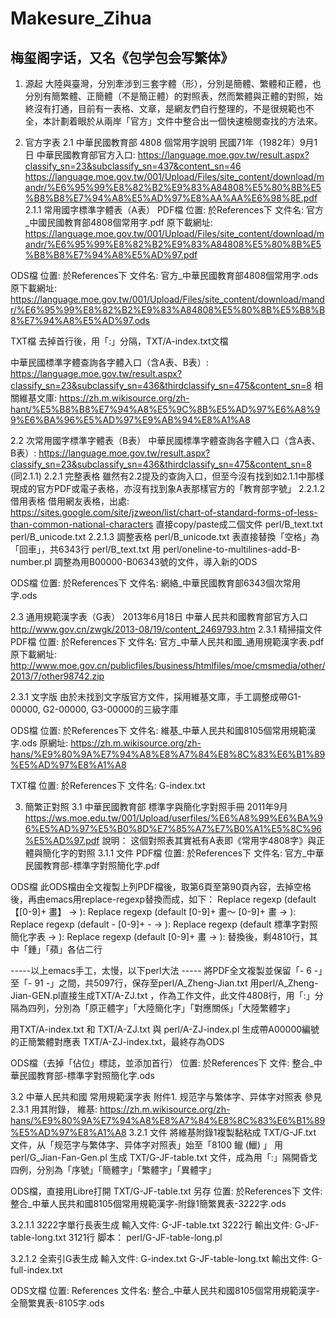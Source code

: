 # Makesure_Zihua
梅玺阁字话，又名《包学包会写繁体》
-----------------------------------

1. 源起
   大陸與臺灣，分別牽涉到三套字體（形），分別是簡體、繁體和正體，也分別有簡繁體、正簡體（不是簡正體）的對照表，然而繁體與正體的對照，始終沒有打通，目前有一表格、文章，是網友們自行整理的，不是很規範也不全，本計劃着眼於从兩岸「官方」文件中整合出一個快速檢閱查找的方法來。

2. 官方字表
2.1 中華民國教育部 4808 個常用字說明 民國71年（1982年）9月1日
中華民國教育部官方入口: https://language.moe.gov.tw/result.aspx?classify_sn=23&subclassify_sn=437&content_sn=46
https://language.moe.gov.tw/001/Upload/Files/site_content/download/mandr/%E6%95%99%E8%82%B2%E9%83%A84808%E5%80%8B%E5%B8%B8%E7%94%A8%E5%AD%97%E8%AA%AA%E6%98%8E.pdf
2.1.1 常用國字標準字體表（A表）
PDF檔
位置:           於References下
文件名:         官方_中國民國教育部4808個常用字.pdf
原下載網址:     https://language.moe.gov.tw/001/Upload/Files/site_content/download/mandr/%E6%95%99%E8%82%B2%E9%83%A84808%E5%80%8B%E5%B8%B8%E7%94%A8%E5%AD%97.pdf

ODS檔
位置:           於References下
文件名:         官方_中華民國教育部4808個常用字.ods
原下載網址:     https://language.moe.gov.tw/001/Upload/Files/site_content/download/mandr/%E6%95%99%E8%82%B2%E9%83%A84808%E5%80%8B%E5%B8%B8%E7%94%A8%E5%AD%97.ods

TXT檔
去掉首行後，用「:」分隔，TXT/A-index.txt文檔

中華民國標準字體查詢各字體入口（含A表、B表）:   https://language.moe.gov.tw/result.aspx?classify_sn=23&subclassify_sn=436&thirdclassify_sn=475&content_sn=8
相關維基文庫:   https://zh.m.wikisource.org/zh-hant/%E5%B8%B8%E7%94%A8%E5%9C%8B%E5%AD%97%E6%A8%99%E6%BA%96%E5%AD%97%E9%AB%94%E8%A1%A8

2.2 次常用國字標準字體表（B表）
中華民國標準字體查詢各字體入口（含A表、B表）:   https://language.moe.gov.tw/result.aspx?classify_sn=23&subclassify_sn=436&thirdclassify_sn=475&content_sn=8  (同2.1.1)
2.2.1 完整表格
      雖然有2.2提及的查詢入口，但至今沒有找到如2.1.1中那樣現成的官方PDF或電子表格，亦沒有找到象A表那樣官方的「教育部字號」
2.2.1.2 借用表格
借用網友表格，出處: https://sites.google.com/site/jzweon/list/chart-of-standard-forms-of-less-than-common-national-characters
直接copy/paste成二個文件 perl/B_text.txt perl/B_unicode.txt
2.2.1.3 調整表格
perl/B_unicode.txt 表直接替換「空格」為「回車」，共6343行
perl/B_text.txt 用 perl/oneline-to-multilines-add-B-number.pl 調整為用B00000-B06343號的文件，導入新的ODS

ODS檔
位置:           於References下
文件名:         網絡_中華民國教育部6343個次常用字.ods

2.3 通用規範漢字表（G表） 2013年6月18日
中華人民共和國教育部官方入口
http://www.gov.cn/zwgk/2013-08/19/content_2469793.htm
2.3.1 精掃描文件
PDF檔
位置:           於References下
文件名:         官方_中華人民共和國_通用規範漢字表.pdf
原下載網址:     http://www.moe.gov.cn/publicfiles/business/htmlfiles/moe/cmsmedia/other/2013/7/other98742.zip

2.3.1 文字版
由於未找到文字版官方文件，採用維基文庫，手工調整成帶G1-00000, G2-00000, G3-00000的三級字庫

ODS檔
位置:           於References下
文件名:         維基_中華人民共和國8105個常用規範漢字.ods
原網址:         https://zh.m.wikisource.org/zh-hans/%E9%80%9A%E7%94%A8%E8%A7%84%E8%8C%83%E6%B1%89%E5%AD%97%E8%A1%A8

TXT檔
位置:           於References下
文件名:         G-index.txt

3. 簡繁正對照
3.1 中華民國教育部 標準字與簡化字對照手冊 2011年9月
https://ws.moe.edu.tw/001/Upload/userfiles/%E6%A8%99%E6%BA%96%E5%AD%97%E5%B0%8D%E7%85%A7%E7%B0%A1%E5%8C%96%E5%AD%97.pdf
說明：          这個對照表其實衹有A表即《常用字4808字》與正體與簡化字的對照
3.1.1 文件
PDF檔
位置:           於References下
文件名:         官方_中華民國教育部-標準字對照簡化字.pdf

ODS檔
此ODS檔由全文複製上列PDF檔後，取第6頁至第90頁內容，去掉空格後，再由emacs用replace-regexp替換而成，如下： 
Replace regexp (default 【[0-9]+ 畫】
 → ): 
Replace regexp (default [0-9]+ 畫～ [0-9]+ 畫
 → ):
Replace regexp (default - [0-9]+ -
 → ): 
Replace regexp (default 標準字對照簡化字表
 → ):
Replace regexp (default [0-9]+ 畫
 → ):
替換後，剩4810行，其中「鍾」「蘋」各佔二行

-----以上emacs手工，太慢，以下perl大法 -----
將PDF全文複製並保留「- 6 -」至「- 91 -」之間，共5097行，保存至perl/A_Zheng-Jian.txt
用perl/A_Zheng-Jian-GEN.pl直接生成TXT/A-ZJ.txt ，作為工作文件，此文件4808行，用「:」分隔為四列，分別為「原正體字」「大陸簡化字」「對應關係」「大陸繁體字」

用TXT/A-index.txt 和 TXT/A-ZJ.txt 與 perl/A-ZJ-index.pl 生成帶A00000編號的正簡繁體對應表 TXT/A-ZJ-index.txt，最終存為ODS

ODS檔（去掉「佔位」標誌，並添加首行）
位置:           於References下
文件:           整合_中華民國教育部-標準字對照簡化字.ods

3.2 中華人民共和國 常用規範漢字表 附件1. 规范字与繁体字、异体字对照表
參見2.3.1 用其附錄，
維基:     https://zh.m.wikisource.org/zh-hans/%E9%80%9A%E7%94%A8%E8%A7%84%E8%8C%83%E6%B1%89%E5%AD%97%E8%A1%A8
3.2.1 文件
將維基附錄1複製黏粘成 TXT/G-JF.txt 文件，从「规范字与繁体字、异体字对照表」始至「8100	𫚭	(鱲)	」
用 perl/G_Jian-Fan-Gen.pl 生成 TXT/G-JF-table.txt 文件，成為用「:」隔開昏戈四例，分別為「序號」「簡體字」「繁體字」「異體字」

ODS檔，直接用Libre打開 TXT/G-JF-table.txt 另存
位置:           於References下
文件:           整合_中華人民共和國8105個常用規範漢字-附錄1簡繁異表-3222字.ods

3.2.1.1 3222字單行長表生成
輸入文件:       G-JF-table.txt          3222行
輸出文件:       G-JF-table-long.txt     3121行
脚本：          perl/G-JF-table-long.pl

3.2.1.2 全索引G表生成
輸入文件:       G-index.txt G-JF-table-long.txt
輸出文件:       G-full-index.txt

ODS文檔
位置:           References
文件名:         整合_中華人民共和國8105個常用規範漢字-全簡繁異表-8105字.ods

